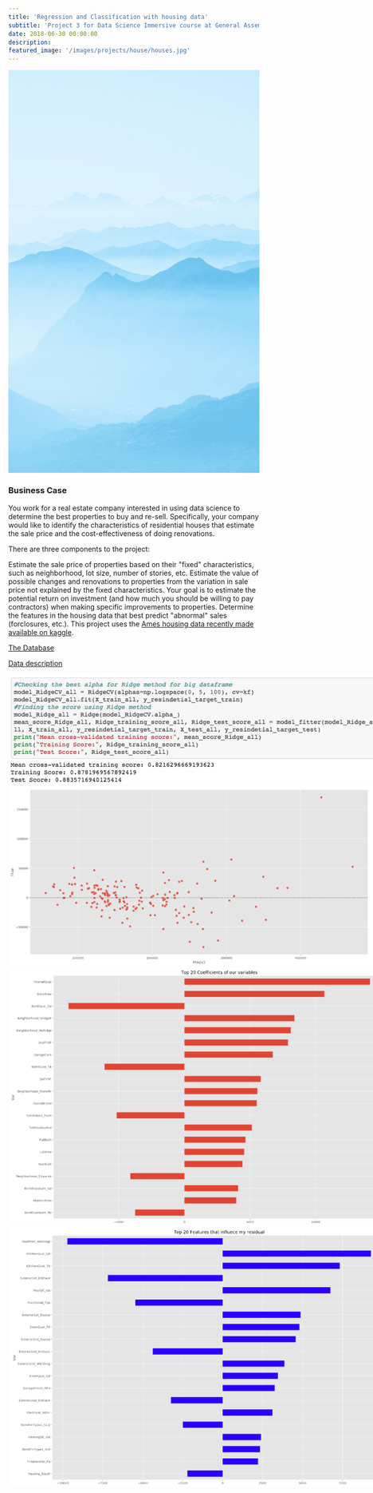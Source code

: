 ```yaml
---
title: 'Regression and Classification with housing data'
subtitle: 'Project 3 for Data Science Immersive course at General Assembly '
date: 2018-06-30 00:00:00
description:
featured_image: '/images/projects/house/houses.jpg'
---
```


<img src="/images/demo/demo-portrait.jpg">

### Business Case
You work for a real estate company interested in using data science to determine the best properties to buy and re-sell. Specifically, your company would like to identify the characteristics of residential houses that estimate the sale price and the cost-effectiveness of doing renovations.

There are three components to the project:

Estimate the sale price of properties based on their "fixed" characteristics, such as neighborhood, lot size, number of stories, etc.
Estimate the value of possible changes and renovations to properties from the variation in sale price not explained by the fixed characteristics. Your goal is to estimate the potential return on investment (and how much you should be willing to pay contractors) when making specific improvements to properties.
Determine the features in the housing data that best predict "abnormal" sales (forclosures, etc.).
This project uses the [Ames housing data recently made available on kaggle](https://www.kaggle.com/c/house-prices-advanced-regression-techniques).

[The Database](https://github.com/enrico-cascavilla/regression-and-classification-with-housing-data/blob/master/housing.csv)

[Data description](https://github.com/enrico-cascavilla/regression-and-classification-with-housing-data/blob/master/data_description.txt)

<div style="height:750px; width:750px;" class="gallery" data-columns="1">
	<img alt="score" style="max-height:100%; max-width:100%;"  src="/images/projects/house/Score.png">
	<img alt="true_pred" style="max-height:100%; max-width:100%;" src="/images/projects/house/true_pred.png">
	<img alt="top_20_coef" style="max-height:100%; max-width:100%;"  src="/images/projects/house/top_20_coef.png">
	<img alt="coef_res" style="max-height:100%; max-width:100%;" src="/images/projects/house/coef_res.png">
</div>
